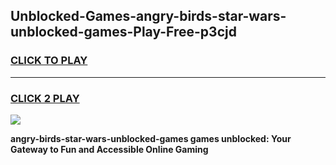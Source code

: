 
## Unblocked-Games-angry-birds-star-wars-unblocked-games-Play-Free-p3cjd
<h3>
<a href="https://premium76.site?title=angry-birds-star-wars-unblocked-games&ref=09A">CLICK TO PLAY</a></h3>
<hr>

<h3>
<a href="https://premium76.site?title=angry-birds-star-wars-unblocked-games&ref=09A">CLICK 2 PLAY</a>
  
</h3>

<a href="https://premium76.site?title=angry-birds-star-wars-unblocked-games&ref=09A"><img src="https://clearcache.store/games.png"></a>


**angry-birds-star-wars-unblocked-games games unblocked: Your Gateway to Fun and Accessible Online Gaming**

